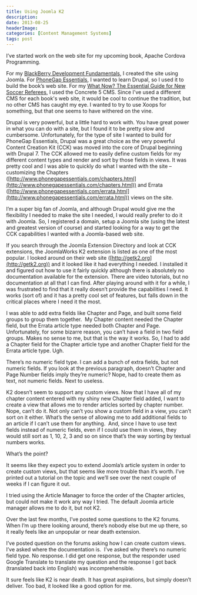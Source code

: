 ```yaml
---
title: Using Joomla K2
description: 
date: 2013-08-25
headerImage: 
categories: [Content Management Systems]
tags: post
---
```


I’ve started work on the web site for my upcoming book, Apache Cordova Programming.

For my [BlackBerry Development Fundamentals](http://www.bbdevfundamentals.com), I created the site using Joomla. For [PhoneGap Essentials](http://www.phonegapessentials.com), I wanted to learn Drupal, so I used it to build the book’s web site. For my [What Now? The Essential Guide for New Soccer Referees](http://www.newsoccerref.com/), I used the Concrete 5 CMS. Since I've used a different CMS for each book's web site, it would be cool to continue the tradition, but no other CMS has caught my eye. I wanted to try to use Xoops for something, but that one seems to have withered on the vine.

Drupal is very powerful, but a little hard to work with. You have great power in what you can do with a site, but I found it to be pretty slow and cumbersome. Unfortunately, for the type of site I wanted to build for PhoneGap Essentials, Drupal was a great choice as the very powerful Content Creation Kit (CCK) was moved into the core of Drupal beginning with Drupal 7. The CCK allowed me to easily define custom fields for my different content types and render and sort by those fields in views. It was pretty cool and I was able to quickly do what I wanted with the site – customizing the Chapters ([http://www.phonegapessentials.com/chapters.html](http://www.phonegapessentials.com/chapters.html)) and Errata ([http://www.phonegapessentials.com/errata.html](http://www.phonegapessentials.com/errata.html)) views on the site.

I’m a super big fan of Joomla, and although Drupal would give me the flexibility I needed to make the site I needed, I would really prefer to do it with Joomla. So, I registered a domain, setup a Joomla site (using the latest and greatest version of course) and started looking for a way to get the CCK capabilities I wanted with a Joomla-based web site.

If you search through the Joomla Extension Directory and look at CCK extensions, the JoomlaWorks K2 extension is listed as one of the most popular. I looked around on their web site ([http://getk2.org](http://getk2.org)) and it looked like it had everything I needed. I installed it and figured out how to use it fairly quickly although there is absolutely no documentation available for the extension. There are video tutorials, but no documentation at all that I can find. After playing around with it for a while, I was frustrated to find that it really doesn’t provide the capabilities I need. It works (sort of) and it has a pretty cool set of features, but falls down in the critical places where I need it the most.

I was able to add extra fields like Chapter and Page, and built some field groups to group them together.  My Chapter content needed the Chapter field, but the Errata article type needed both Chapter and Page. Unfortunately, for some bizarre reason, you can’t have a field in two field groups. Makes no sense to me, but that is the way it works. So, I had to add a Chapter field for the Chapter article type and another Chapter field for the Errata article type. Ugh.

There’s no numeric field type. I can add a bunch of extra fields, but not numeric fields. If you look at the previous paragraph, doesn’t Chapter and Page Number fields imply they’re numeric? Nope, had to create them as text, not numeric fields. Next to useless.

K2 doesn’t seem to support any custom views. Now that I have all of my chapter content entered with my shiny new Chapter field added, I want to create a view that allows me to render articles sorted by chapter number. Nope, can’t do it. Not only can’t you show a custom field in a view, you can’t sort on it either. What’s the sense of allowing me to add additional fields to an article if I can’t use them for anything.  And, since I have to use text fields instead of numeric fields, even if I could use them in views, they would still sort as 1, 10, 2, 3 and so on since that’s the way sorting by textual numbers works.

What’s the point?

It seems like they expect you to extend Joomla’s article system in order to create custom views, but that seems like more trouble than it’s worth. I’ve printed out a tutorial on the topic and we’ll see over the next couple of weeks if I can figure it out.

I tried using the Article Manager to force the order of the Chapter articles, but could not make it work any way I tried. The default Joomla article manager allows me to do it, but not K2.

Over the last few months, I’ve posted some questions to the K2 forums. When I’m up there looking around, there’s nobody else but me up there, so it really feels like an unpopular or near death extension.

I’ve posted question on the forums asking how I can create custom views. I’ve asked where the documentation is.  I’ve asked why there’s no numeric field type. No response. I did get one response, but the responder used Google Translate to translate my question and the response I got back (translated back into English) was incomprehensible.

It sure feels like K2 is near death. It has great aspirations, but simply doesn’t deliver. Too bad, it looked like a good option for me.